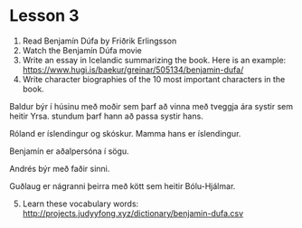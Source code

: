 # Lesson 3

1. Read Benjamín Dúfa by Friðrik Erlingsson
2. Watch the Benjamín Dúfa movie
3. Write an essay in Icelandic summarizing the book. 
Here is an example: https://www.hugi.is/baekur/greinar/505134/benjamin-dufa/
4. Write character biographies of the 10 most important characters in the book. 

Baldur býr í húsinu með moðir sem þarf að vinna með tveggja ára systir sem heitir Yrsa. stundum þarf hann að passa systir hans. 

Róland er íslendingur og skóskur. Mamma hans er íslendingur. 

Benjamín er aðalpersóna í sögu. 

Andrés býr með faðir sinni. 

Guðlaug er nágranni þeirra með kött sem heitir Bólu-Hjálmar. 

5. Learn these vocabulary words: http://projects.judyyfong.xyz/dictionary/benjamin-dufa.csv